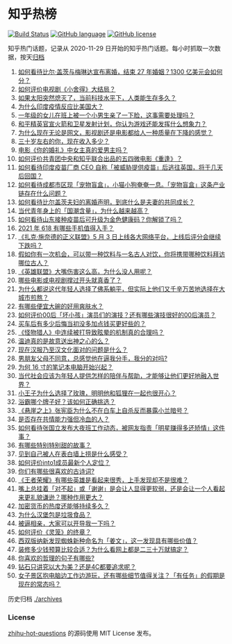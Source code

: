 # 知乎热榜
[![Build Status](https://github.com/ToWeLong/zhihu-hot-questions/workflows/CI/badge.svg)](https://github.com/ToWeLong/zhihu-hot-questions/actions)
[![GitHub language](https://img.shields.io/badge/language-golang-orange.svg)](https://golang.org/)
[![GitHub license](https://img.shields.io/github/license/ToWeLong/zhihu-hot-questions)](https://github.com/ToWeLong/zhihu-hot-questions/blob/main/LICENSE)

知乎热门话题，记录从 2020-11-29 日开始的知乎热门话题。每小时抓取一次数据，按天[归档](./archives)

<!-- BEGIN -->

1. [如何看待比尔·盖茨与梅琳达宣布离婚，结束 27 年婚姻？1300 亿美元会如何分？](https://www.zhihu.com/question/457737040)
1. [如何评价电视剧《小舍得》大结局？](https://www.zhihu.com/question/457690005)
1. [如果太阳突然熄灭了，当前科技水平下，人类能生存多久？](https://www.zhihu.com/question/399868816)
1. [为什么印度疫情反应比美国大？](https://www.zhihu.com/question/456804640)
1. [一年级的女儿在班上被一个小男生亲了一下脸，这事需要处理吗？](https://www.zhihu.com/question/449615832)
1. [和平精英官宣火箭和卫星发射计划，你认为游戏还能发挥什么想象力？](https://www.zhihu.com/question/457592519)
1. [为什么现在无论是网文，影视剧还是电影都给人一种质量在下降的感觉？](https://www.zhihu.com/question/457535894)
1. [三十岁左右的你，现在收入多少？](https://www.zhihu.com/question/310923691)
1. [电影《你的婚礼》中女主真的爱男主吗？](https://www.zhihu.com/question/457361837)
1. [如何评价共青团中央和知乎联合出品的五四微电影《重逢》？](https://www.zhihu.com/question/457512856)
1. [如何看待印度疫苗厂商 CEO 自称「被威胁提供疫苗」后逃往英国，将于几天后回国？](https://www.zhihu.com/question/457628956)
1. [如何看待成都市区现「宠物盲盒」，小猫小狗奄奄一息。「宠物盲盒」这条产业链存在什么问题？](https://www.zhihu.com/question/457745277)
1. [如何看待比尔盖茨夫妇的离婚声明，到底什么是夫妻的共同成长？](https://www.zhihu.com/question/457735557)
1. [当代青年身上的「国潮含量」，为什么越来越高？](https://www.zhihu.com/question/457690066)
1. [如何看待山东接种疫苗后可升级为金色健康码？你解锁了吗？](https://www.zhihu.com/question/457670626)
1. [2021 年 618 有哪些手机值得入手？](https://www.zhihu.com/question/457255298)
1. [《扎克·施奈德的正义联盟》5 月 3 日上线各大网络平台，上线后评分会继续下跌吗？](https://www.zhihu.com/question/457626472)
1. [假如你有一次机会，可以带一种饮料与一名古人对饮，你将携带哪种饮料拜访哪位古人？](https://www.zhihu.com/question/457665322)
1. [《英雄联盟》大嘴伤害这么高，为什么没人用呢？](https://www.zhihu.com/question/457142246)
1. [哪些电影或电视剧撑过开头就真香了？](https://www.zhihu.com/question/449504220)
1. [为什么都说这代年轻人选择了佛系躺平，但实际上他们又千辛万苦地选择在大城市煎熬？](https://www.zhihu.com/question/457670118)
1. [有哪些便宜大碗的好用爽肤水？](https://www.zhihu.com/question/35463549)
1. [如何评价00后「坏小孩」演员们的演技？还有哪些演技很好的00后演员？](https://www.zhihu.com/question/457684810)
1. [买车后有多少后悔当初没多加点钱买更好些的？](https://www.zhihu.com/question/455327014)
1. [《怪物猎人》中连续被打导致眩晕的机制真的合理吗？](https://www.zhihu.com/question/457522634)
1. [温迪真的是故意送出神之心的么？](https://www.zhihu.com/question/440959498)
1. [现在汉服乃至汉文化面对的问题是什么？](https://www.zhihu.com/question/457402878)
1. [男朋友父母不同意，总感觉他在逼我分手，我分的对吗?](https://www.zhihu.com/question/455441259)
1. [为何 16 寸的笔记本电脑开始兴起？](https://www.zhihu.com/question/456973925)
1. [当代社会应该为年轻人提供怎样的陪伴与帮助，才能够让他们更好地融入世界？](https://www.zhihu.com/question/457136828)
1. [小王子为什么选择了玫瑰，明明他和狐狸在一起也很开心？](https://www.zhihu.com/question/353104840)
1. [浴霸哪个牌子好？该如何正确挑选？](https://www.zhihu.com/question/22281225)
1. [《悬崖之上》张宪臣为什么不在白车上自杀反而暴露小兰暗号？](https://www.zhihu.com/question/457341025)
1. [是否存在共情能力强但冷血的人？](https://www.zhihu.com/question/267512045)
1. [如何看待张国立发布大夜班工作动态，被网友指责「明星赚得多还矫情」这件事？](https://www.zhihu.com/question/457625710)
1. [有哪些特别特别甜的故事？](https://www.zhihu.com/question/417468331)
1. [见到自己被人在表白墙上捞是什么感受？](https://www.zhihu.com/question/426184407)
1. [如何评价into1成员最新个人定位？](https://www.zhihu.com/question/457263016)
1. [你们有哪些很喜欢的古诗词?](https://www.zhihu.com/question/327606978)
1. [《王者荣耀》有哪些英雄是看起来很秀，上手发现却不是很难？](https://www.zhihu.com/question/456199987)
1. [嘴上总挂着「对不起」或「谢谢」是会让人显得更软弱，还是会让一个人看起来更礼貌谦逊？哪种作用更大？](https://www.zhihu.com/question/25052958)
1. [加密货币的热度还能够持续多久？](https://www.zhihu.com/question/454117805)
1. [为什么汉堡包是垃圾食品？](https://www.zhihu.com/question/382868803)
1. [被逼相亲，大家可以开导我一下吗？](https://www.zhihu.com/question/457592442)
1. [如何评价《灵笼》的终章？](https://www.zhihu.com/question/457072944)
1. [西双版纳新发现蜘蛛新种命名为「姜文」，这一发现具有哪些价值？](https://www.zhihu.com/question/457371552)
1. [装修多少钱预算比较合适？为什么看网上都是二三十万就搞定？](https://www.zhihu.com/question/441287480)
1. [你喜欢的哲理的句子有哪些?](https://www.zhihu.com/question/431496102)
1. [钻石只讲究以大为美？还是4C都要追求呢？](https://www.zhihu.com/question/446458723)
1. [女子景区抱电脑边工作边游玩，还有哪些细节值得关注？「有任务」的假期是现在的常态吗？](https://www.zhihu.com/question/457540899)

<!-- END -->

历史归档 [./archives](./archives)


### License
[zhihu-hot-questions](https://github.com/towelong/zhihu-hot-questions) 的源码使用 MIT License 发布。